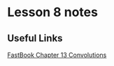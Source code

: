 # Lesson 8 notes

## Useful Links

[FastBook Chapter 13 Convolutions](https://github.com/fastai/fastbook/blob/master/13_convolutions.ipynb)
